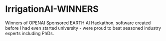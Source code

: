 # IrrigationAI-WINNERS
Winners of OPENAI Sponsored EARTH AI Hackathon, software created before I had even started university - were proud to beat seasoned industry experts including PhDs. 
